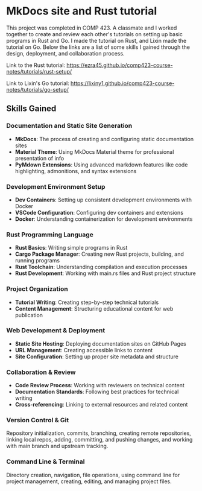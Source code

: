 # MkDocs site and Rust tutorial

This project was completed in COMP 423. A classmate and I worked together to create and review each other's tutorials on setting up basic programs in Rust and Go. I made the tutorial on Rust, and Lixin made the tutorial on Go. Below the links are a list of some skills I gained through the design, deployment, and collaboration process.

Link to the Rust tutorial: https://ezra45.github.io/comp423-course-notes/tutorials/rust-setup/

Link to Lixin's Go tutorial: https://lixiny1.github.io/comp423-course-notes/tutorials/go-setup/

## Skills Gained

### Documentation and Static Site Generation
- **MkDocs**: The process of creating and configuring static documentation sites
- **Material Theme**: Using MkDocs Material theme for professional presentation of info
- **PyMdown Extensions**: Using advanced markdown features like code highlighting, admonitions, and syntax extensions

### Development Environment Setup
- **Dev Containers**: Setting up consistent development environments with Docker
- **VSCode Configuration**: Configuring dev containers and extensions
- **Docker**: Understanding containerization for development environments

### Rust Programming Language
- **Rust Basics**: Writing simple programs in Rust
- **Cargo Package Manager**: Creating new Rust projects, building, and running programs
- **Rust Toolchain**: Understanding compilation and execution processes
- **Rust Development**: Working with main.rs files and Rust project structure

### Project Organization
- **Tutorial Writing**: Creating step-by-step technical tutorials
- **Content Management**: Structuring educational content for web publication

### Web Development & Deployment
- **Static Site Hosting**: Deploying documentation sites on GitHub Pages
- **URL Management**: Creating accessible links to content
- **Site Configuration**: Setting up proper site metadata and structure

### Collaboration & Review
- **Code Review Process**: Working with reviewers on technical content
- **Documentation Standards**: Following best practices for technical writing
- **Cross-referencing**: Linking to external resources and related content

### Version Control & Git
Repository initialization, commits, branching, creating remote repositories, linking local repos, adding, committing, and pushing changes, and working with main branch and upstream tracking.

### Command Line & Terminal
Directory creation, navigation, file operations, using command line for project management, creating, editing, and managing project files.